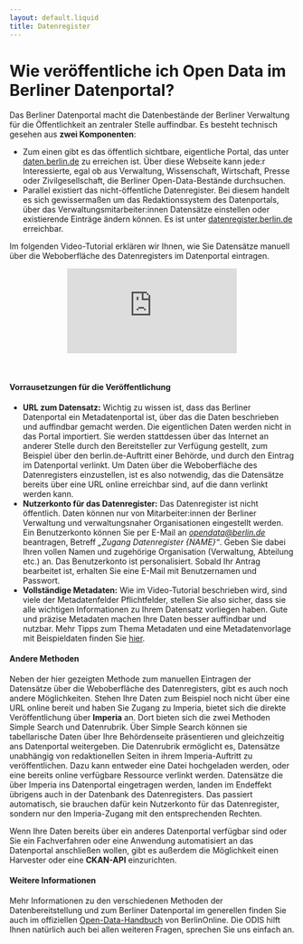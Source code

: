 ```yaml
---
layout: default.liquid
title: Datenregister
---
```


# Wie veröffentliche ich Open Data im Berliner Datenportal?

Das Berliner Datenportal macht die Datenbestände der Berliner Verwaltung für die Öffentlichkeit an zentraler Stelle auffindbar. Es besteht technisch gesehen aus **zwei Komponenten**:

- Zum einen gibt es das öffentlich sichtbare, eigentliche Portal, das unter [daten.berlin.de](https://daten.berlin.de) zu erreichen ist. Über diese Webseite kann jede:r Interessierte, egal ob aus Verwaltung, Wissenschaft, Wirtschaft, Presse oder Zivilgesellschaft, die Berliner Open-Data-Bestände durchsuchen.
- Parallel existiert das nicht-öffentliche Datenregister. Bei diesem handelt es sich gewissermaßen um das Redaktionssystem des Datenportals, über das Verwaltungsmitarbeiter:innen Datensätze einstellen oder existierende Einträge ändern können. Es ist unter [datenregister.berlin.de](https://datenregister.berlin.de) erreichbar.

Im folgenden Video-Tutorial erklären wir Ihnen, wie Sie Datensätze manuell über die Weboberfläche des Datenregisters im Datenportal eintragen.

<p style="text-align: center;">
<iframe class="video-big" src="https://www.youtube.com/embed/z-x0of0HEkk" title="YouTube video player" frameborder="0" allow="accelerometer; autoplay; clipboard-write; encrypted-media; gyroscope; picture-in-picture" allowfullscreen></iframe>
</p>
<br>

#### Vorrausetzungen für die Veröffentlichung

- **URL zum Datensatz:** Wichtig zu wissen ist, dass das Berliner Datenportal ein Metadatenportal ist, über das die Daten beschrieben und auffindbar gemacht werden. Die eigentlichen Daten werden nicht in das Portal importiert. Sie werden stattdessen über das Internet an anderer Stelle durch den Bereitsteller zur Verfügung gestellt, zum Beispiel über den berlin.de-Auftritt einer Behörde, und durch den Eintrag im Datenportal verlinkt. Um Daten über die Weboberfläche des Datenregisters einzustellen, ist es also notwendig, das die Datensätze bereits über eine URL online erreichbar sind, auf die dann verlinkt werden kann.
- **Nutzerkonto für das Datenregister:** Das Datenregister ist nicht öffentlich. Daten können nur von Mitarbeiter:innen der Berliner Verwaltung und verwaltungsnaher Organisationen eingestellt werden. Ein Benutzerkonto können Sie per E-Mail an *opendata@berlin.de* beantragen, Betreff _„Zugang Datenregister {NAME}“_. Geben Sie dabei Ihren vollen Namen und zugehörige Organisation (Verwaltung, Abteilung etc.) an. Das Benutzerkonto ist personalisiert. Sobald Ihr Antrag bearbeitet ist, erhalten Sie eine E-Mail mit Benutzernamen und Passwort.
- **Vollständige Metadaten:** Wie im Video-Tutorial beschrieben wird, sind viele der Metadatenfelder Pflichtfelder, stellen Sie also sicher, dass sie alle wichtigen Informationen zu Ihrem Datensatz vorliegen haben. Gute und präzise Metadaten machen Ihre Daten besser auffindbar und nutzbar. Mehr Tipps zum Thema Metadaten und eine Metadatenvorlage mit Beispieldaten finden Sie [hier](metadaten.html).

#### Andere Methoden

Neben der hier gezeigten Methode zum manuellen Eintragen der Datensätze über die Weboberfläche des Datenregisters, gibt es auch noch andere Möglichkeiten. Stehen Ihre Daten zum Beispiel noch nicht über eine URL online bereit und haben Sie Zugang zu Imperia, bietet sich die direkte Veröffentlichung über **Imperia** an. Dort bieten sich die zwei Methoden Simple Search und Datenrubrik. Über Simple Search können sie tabellarische Daten über Ihre Behördenseite präsentieren und gleichzeitig ans Datenportal weitergeben. Die Datenrubrik ermöglicht es, Datensätze unabhängig von redaktionellen Seiten in ihrem Imperia-Auftritt zu veröffentlichen. Dazu kann entweder eine Datei hochgeladen werden, oder eine bereits online verfügbare Ressource verlinkt werden. Datensätze die über Imperia ins Datenportal eingetragen werden, landen im Endeffekt übrigens auch in der Datenbank des Datenregisters. Das passiert automatisch, sie brauchen dafür kein Nutzerkonto für das Datenregister, sondern nur den Imperia-Zugang mit den entsprechenden Rechten.

Wenn Ihre Daten bereits über ein anderes Datenportal verfügbar sind oder Sie ein Fachverfahren oder eine Anwendung automatisiert an das Datenportal anschließen wollen, gibt es außerdem die Möglichkeit einen Harvester oder eine **CKAN-API** einzurichten.

#### Weitere Informationen

Mehr Informationen zu den verschiedenen Methoden der Datenbereitstellung und zum Berliner Datenportal im generellen finden Sie auch im offiziellen [Open-Data-Handbuch](https://berlinonline.github.io/open-data-handbuch/#wege-der-veröffentlichung) von BerlinOnline.
Die ODIS hilft Ihnen natürlich auch bei allen weiteren Fragen, sprechen Sie uns einfach an.
